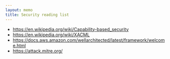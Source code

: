 ```yaml
---
layout: memo
title: Security reading list
---
```


- https://en.wikipedia.org/wiki/Capability-based_security
- https://en.wikipedia.org/wiki/XACML
- https://docs.aws.amazon.com/wellarchitected/latest/framework/welcome.html
- https://attack.mitre.org/
